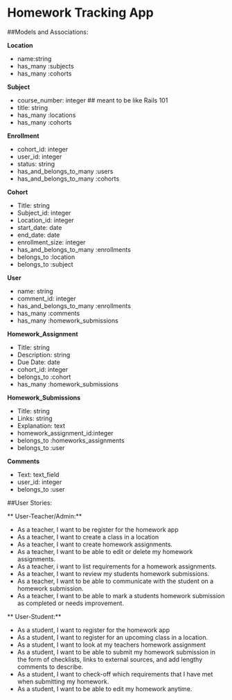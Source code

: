 Homework Tracking App
=====================

##Models and Associations:

**Location**
* name:string
* has_many :subjects
* has_many :cohorts

**Subject**
* course_number: integer ## meant to be like Rails 101
* title: string
* has_many :locations
* has_many :cohorts


**Enrollment**
* cohort_id: integer
* user_id: integer
* status: string
* has_and_belongs_to_many :users
* has_and_belongs_to_many :cohorts


**Cohort**
* Title: string
* Subject_id: integer
* Location_id: integer
* start_date: date
* end_date: date
* enrollment_size: integer
* has_and_belongs_to_many :enrollments
* belongs_to :location
* belongs_to :subject


**User**
* name: string
* comment_id: integer
* has_and_belongs_to_many :enrollments
* has_many :comments
* has_many :homework_submissions


**Homework_Assignment**
* Title: string
* Description: string
* Due Date: date
* cohort_id: integer
* belongs_to :cohort
* has_many :homework_submissions

**Homework_Submissions**
* Title: string
* Links: string
* Explanation: text
* homework_assignment_id:integer
* belongs_to :homeworks_assignments
* belongs_to :user


**Comments**
* Text: text_field
* user_id: integer
* belongs_to :user

##User Stories:

** User-Teacher/Admin:**
* As a teacher, I want to be register for the homework app
* As a teacher, I want to create a class in a location
* As a teacher, I want to create homework assignments.
* As a teacher, I want to be able to edit or delete my homework assignments.
* As a teacher, i want to list requirements for a homework assignments.
* As a teacher, I want to review my students homework submissions.
* As a teacher, I want to be able to communicate with the student on a homework submission.
* As a teacher, I want to be able to mark a students homework submission as completed or needs improvement.

** User-Student:**
* As a student, I want to register for the homework app
* As a student, I want to register for an upcoming class in a location.
* As a student, I want to look at my teachers homework assignment
* As a student, I want to be able to submit my homework submission in the form of checklists, links to external sources, and add lengthy comments to describe. 
* As a student, I want to check-off which requirements that I have met when submitting my homework.
* As a student, I want to be able to edit my homework anytime.



	